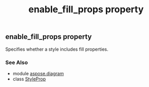 ﻿---
title: enable_fill_props property
second_title: Aspose.Diagram for Python via .NET API References
description: 
type: docs
weight: 30
url: /python-net/aspose.diagram/styleprop/enable_fill_props/
is_root: false
---

## enable_fill_props property


Specifies whether a style includes fill properties.

### See Also
* module [aspose.diagram](../../)
* class [StyleProp](/diagram/python-net/aspose.diagram/styleprop)
